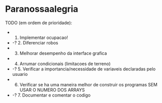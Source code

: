 Paranossaalegria
================

TODO (em ordem de prioridade):
+   1. Implementar ocupacao!
+ -? 2. Diferenciar robos
+   3. Melhorar desempenho da interface grafica
+   4. Arrumar condicionais (limitacoes de terreno)
+ -? 5. Verificar a importancia/necessidade de variaveis declaradas pelo usuario
+   6. Verificar se ha uma maneira melhor de construir os programas SEM USAR
       O NUMERO DOS ARRAYS
+ -? 7. Documentar e comentar o codigo
